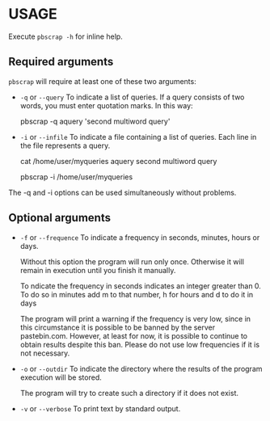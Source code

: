 USAGE
=====

Execute `pbscrap -h` for inline help.

## Required arguments

`pbscrap` will require at least one of these two arguments:

* `-q` or `--query`
    To indicate a list of queries. If a query consists of two words, you must enter quotation marks. In this way:

    pbscrap -q aquery 'second multiword query'

* `-i` or `--infile`
    To indicate a file containing a list of queries. Each line in the file represents a query.

    cat /home/user/myqueries
    aquery
    second multiword query

    pbscrap -i /home/user/myqueries

The -q and -i options can be used simultaneously without problems.

## Optional arguments

* `-f` or `--frequence`
    To indicate a frequency in seconds, minutes, hours or days.

    Without this option the program will run only once. Otherwise it will
    remain in execution until you finish it manually.

    To ndicate the frequency in seconds indicates an integer greater than 0.
    To do so in minutes add m to that number, h for hours and d to do it in days

    The program will print a warning if the frequency is very low, since in
    this circumstance it is possible to be banned by the server pastebin.com.
    However, at least for now, it is possible to continue to obtain results
    despite this ban. Please do not use low frequencies if it is not necessary.

* `-o` or `--outdir`
    To indicate the directory where the results of the program execution will
    be stored.

    The program will try to create such a directory if it does not exist.

* `-v` or `--verbose`
    To print text by standard output.
